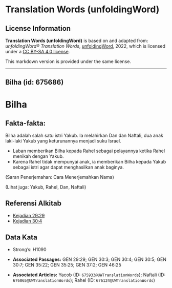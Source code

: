 # Translation Words (unfoldingWord)

## License Information

**Translation Words (unfoldingWord)** is based on and adapted from: _unfoldingWord® Translation Words_, [unfoldingWord](https://unfoldingword.org/utw), 2022, which is licensed under a [CC BY-SA 4.0 license](https://creativecommons.org/licenses/by-sa/4.0/legalcode.en).

This markdown version is provided under the same license.



--------------------------------

## Bilha (id: 675686)

Bilha
=====

Fakta\-fakta:
-------------

Bilha adalah salah satu istri Yakub. Ia melahirkan Dan dan Naftali, dua anak laki\-laki Yakub yang keturunannya menjadi suku Israel.

* Laban memberikan Bilha kepada Rahel sebagai pelayannya ketika Rahel menikah dengan Yakub.
* Karena Rahel tidak mempunyai anak, ia memberikan Bilha kepada Yakub sebagai istri agar dapat menghasilkan anak baginya.

(Saran Penerjemahan: Cara Menerjemahkan Nama)

(Lihat juga: Yakub, Rahel, Dan, Naftali)

Referensi Alkitab
-----------------

* [Kejadian 29:29](https://ref.ly/Gen29:29)
* [Kejadian 30:4](https://ref.ly/Gen30:4)

Data Kata
---------

* Strong’s: H1090

* **Associated Passages:** GEN 29:29; GEN 30:3; GEN 30:4; GEN 30:5; GEN 30:7; GEN 35:22; GEN 35:25; GEN 37:2; GEN 46:25
* **Associated Articles:** Yacob (ID: `675933@UWTranslationWords`); Naftali (ID: `676065@UWTranslationWords`); Rahel (ID: `676124@UWTranslationWords`)

